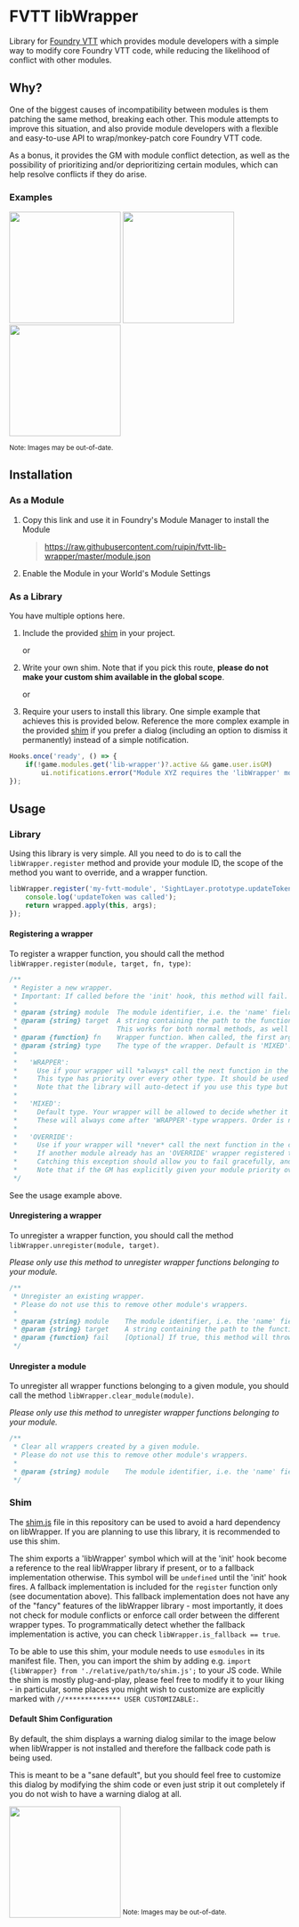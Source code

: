 # FVTT libWrapper
Library for [Foundry VTT](https://foundryvtt.com/) which provides module developers with a simple way to modify core Foundry VTT code, while reducing the likelihood of conflict with other modules.


## Why?

One of the biggest causes of incompatibility between modules is them patching the same method, breaking each other. This module attempts to improve this situation, and also provide module developers with a flexible and easy-to-use API to wrap/monkey-patch core Foundry VTT code.

As a bonus, it provides the GM with module conflict detection, as well as the possibility of prioritizing and/or deprioritizing certain modules, which can help resolve conflicts if they do arise.

### Examples

<img src="https://raw.githubusercontent.com/ruipin/fvtt-lib-wrapper/7cb19d4def1d5ebf84f4df5753f8e48ecfc1523c/example_priorities.png" width="200">
<img src="https://raw.githubusercontent.com/ruipin/fvtt-lib-wrapper/7cb19d4def1d5ebf84f4df5753f8e48ecfc1523c/example_conflicts.png" width="200">
<img src="https://raw.githubusercontent.com/ruipin/fvtt-lib-wrapper/7cb19d4def1d5ebf84f4df5753f8e48ecfc1523c/example_active_wrappers.png" width="200">

<sup>Note: Images may be out-of-date.</sup>


## Installation

### As a Module
1. Copy this link and use it in Foundry's Module Manager to install the Module

    > https://raw.githubusercontent.com/ruipin/fvtt-lib-wrapper/master/module.json

2. Enable the Module in your World's Module Settings

### As a Library
You have multiple options here.

1. Include the provided [shim](#shim) in your project.

    or

2. Write your own shim. Note that if you pick this route, **please do not make your custom shim available in the global scope**.

    or

3. Require your users to install this library. One simple example that achieves this is provided below. Reference the more complex example in the provided [shim](#shim) if you prefer a dialog (including an option to dismiss it permanently) instead of a simple notification.

```javascript
Hooks.once('ready', () => {
	if(!game.modules.get('lib-wrapper')?.active && game.user.isGM)
		ui.notifications.error("Module XYZ requires the 'libWrapper' module. Please install and activate it.");
});
```


## Usage

### Library

Using this library is very simple. All you need to do is to call the `libWrapper.register` method and provide your module ID, the scope of the method you want to override, and a wrapper function.

```javascript
libWrapper.register('my-fvtt-module', 'SightLayer.prototype.updateToken', function (wrapped, ...args) {
    console.log('updateToken was called');
    return wrapped.apply(this, args);
});
```

#### Registering a wrapper
To register a wrapper function, you should call the method `libWrapper.register(module, target, fn, type)`:

```javascript
/**
 * Register a new wrapper.
 * Important: If called before the 'init' hook, this method will fail.
 *
 * @param {string} module  The module identifier, i.e. the 'name' field in your module's manifest.
 * @param {string} target  A string containing the path to the function you wish to add the wrapper to, starting at global scope, for example 'SightLayer.prototype.updateToken'.
 *                         This works for both normal methods, as well as properties with getters. To wrap a property's setter, append '#set' to the name, for example 'SightLayer.prototype.blurDistance#set'.
 * @param {function} fn    Wrapper function. When called, the first argument will be the next function in the chain. The remaining arguments will correspond to the parameters passed to the wrapped method.
 * @param {string} type    The type of the wrapper. Default is 'MIXED'. The possible types are:
 *
 *   'WRAPPER':
 *     Use if your wrapper will *always* call the next function in the chain.
 *     This type has priority over every other type. It should be used whenever possible as it massively reduces the likelihood of conflicts.
 *     Note that the library will auto-detect if you use this type but do not call the original function, and automatically unregister your wrapper.
 *
 *   'MIXED':
 *     Default type. Your wrapper will be allowed to decide whether it should call the next function in the chain or not.
 *     These will always come after 'WRAPPER'-type wrappers. Order is not guaranteed, but conflicts will be auto-detected.
 *
 *   'OVERRIDE':
 *     Use if your wrapper will *never* call the next function in the chain. This type has the lowest priority, and will always be called last.
 *     If another module already has an 'OVERRIDE' wrapper registered to the same method, using this type will throw a <AlreadyOverriddenError> exception.
 *     Catching this exception should allow you to fail gracefully, and for example warn the user of the conflict.
 *     Note that if the GM has explicitly given your module priority over the existing one, no exception will be thrown and your wrapper will take over.
 */
```

See the usage example above.


#### Unregistering a wrapper
To unregister a wrapper function, you should call the method `libWrapper.unregister(module, target)`.

*Please only use this method to unregister wrapper functions belonging to your module.*

```javascript
/**
 * Unregister an existing wrapper.
 * Please do not use this to remove other module's wrappers.
 *
 * @param {string} module    The module identifier, i.e. the 'name' field in your module's manifest.
 * @param {string} target    A string containing the path to the function you wish to remove the wrapper from, starting at global scope. For example: 'SightLayer.prototype.updateToken'
 * @param {function} fail    [Optional] If true, this method will throw an exception if it fails to find the method to unwrap. Default is 'true'.
 */
```


#### Unregister a module
To unregister all wrapper functions belonging to a given module, you should call the method `libWrapper.clear_module(module)`.

*Please only use this method to unregister wrapper functions belonging to your module.*

```javascript
/**
 * Clear all wrappers created by a given module.
 * Please do not use this to remove other module's wrappers.
 *
 * @param {string} module    The module identifier, i.e. the 'name' field in your module's manifest.
 */
```



### Shim

The [shim.js](shim/shim.js) file in this repository can be used to avoid a hard dependency on libWrapper. If you are planning to use this library, it is recommended to use this shim.

The shim exports a 'libWrapper' symbol which will at the 'init' hook become a reference to the real libWrapper library if present, or to a fallback implementation otherwise. This symbol will be `undefined` until the 'init' hook fires. A fallback implementation is included for the `register` function only (see documentation above). This fallback implementation does not have any of the "fancy" features of the libWrapper library - most importantly, it does not check for module conflicts or enforce call order between the different wrapper types. To programmatically detect whether the fallback implementation is active, you can check `libWrapper.is_fallback == true`.

To be able to use this shim, your module needs to use `esmodules` in its manifest file. Then, you can import the shim by adding e.g. `import {libWrapper} from './relative/path/to/shim.js';` to your JS code. While the shim is mostly plug-and-play, please feel free to modify it to your liking - in particular, some places you might wish to customize are explicitly marked with `//************** USER CUSTOMIZABLE:`.

#### Default Shim Configuration

By default, the shim displays a warning dialog similar to the image below when libWrapper is not installed and therefore the fallback code path is being used.

This is meant to be a "sane default", but you should feel free to customize this dialog by modifying the shim code or even just strip it out completely if you do not wish to have a warning dialog at all.

<img src="https://raw.githubusercontent.com/ruipin/fvtt-lib-wrapper/d54d5d8c5adbd34bc65396c31f042f3f9d8d6a24/example_warning_dialog.png" width="200">
<sup>Note: Images may be out-of-date.</sup>